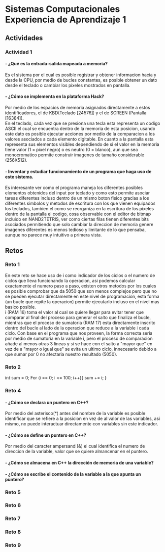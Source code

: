 # Sistemas Computacionales Experiencia de Aprendizaje 1  
  
## Actividades  
  
### Actividad 1  
#### - ¿Qué es la entrada-salida mapeada a memoria?  
Es el sistema por el cual es posible registrar y obtener informacion hacia y desde la CPU, por medio de bucles constantes, es posible obtener un dato desde el teclado o cambiar los pixeles mostrados en pantalla.  
  
#### - ¿Cómo se implementa en la plataforma Hack?  
Por medio de los espacios de memoria asignados directamente a estos identificadores, el de KBD(Teclado [24576]) y el de SCREEN (Pantalla [16384]).  
En el teclado, cada vez que se presiona una tecla esta representa un codigo ASCII el cual se encuentra dentro de la memoria de esta posicion, usando este dato es posible ejecutar acciones por medio de la comparacion a los valores asociados a cada elemento digitable.
En cuanto a la pantalla esta representa sus elementos visibles dependiendo de si el valor en la memoria tiene valor (1 = pixel negro) o es neutro (0 = blanco), aun que sea monocromatico permite construir imagenes de tamaño considerable (256X512).

#### - Inventar y estudiar funcionamiento de un programa que haga uso de este sistema. 
Es interesante ver como el programa maneja los diferentes posibles elementos obtenidos del input por teclado y como esto permite asociar tareas diferentes incluso dentro de un mismo boton fisico gracias a los diferentes simbolos y metodos de escritura con los que vienen equipados los teclados, tambien el como se reorganiza en la escritura de los pixeles dentro de la pantalla el codigo, cosa observable con el editor de bitmap incluido en NAND2TETRIS, ver como ciertas filas tienen diferentes bits asociados permitiendo que solo cambiar la direccion de memoria genere imagenes diferentes es menos tedioso y limitante de lo que pensaba, aunque no parece muy intuitivo a primera vista.   
  
  
## Retos  
  
### Reto 1  
En este reto se hace uso de i como indicador de los ciclos o el numero de ciclos que lleva funcionando la operacion, asi podemos calcular exactamente el numero paso a paso, existen otros metodos por los cuales es posible comprobar que da 5050 que son menos complejos pero que no se pueden ejecutar directamente en este nivel de programacion, esta forma (un bucle que repite la operacion) permite ejecutarlo incluso en el nivel mas basico posible.  
i (RAM 16) toma el valor al cual se quiere llegar para evitar tener que comparar al final del proceso para generar el salto que finaliza el bucle, mientras que el proceso de sumatoria (RAM 17) esta directamente inscrito dentro del bucle al lado de la operacion que reduce a la variable i cada ciclo. Con base en el programa que nos proveen, la forma correcta seria por medio de sumatoria en la variable i, pero el proceso de comparacion añade al menos otras 3 lineas y si se hace con el salto a "mayor que" en vez de a "mayor o igual que" se evita un ultimo ciclo, innecesario debido a que sumar por 0 no afectaria nuestro resultado (5050).  
  
### Reto 2  
int sum = 0;
For (i == 0; i <= 100; i++){
   sum += i;
}  

  
### Reto 4  
#### - ¿Cómo se declara un puntero en C++?  
Por medio del asterisco(*) antes del nombre de la variable es posible identificar que se refiere a la posicion en vez de al valor de las variables, asi mismo, no puede interactuar directamente con variables sin este indicador.  
#### - ¿Cómo se define un puntero en C++?  
Por medio del caracter ampersand (&) el cual identifica el numero de direccion de la variable, valor que se quiere almancenar en el puntero.  
#### - ¿Cómo se almacena en C++ la dirección de memoria de una variable?  
  
#### - ¿Cómo se escribe el contenido de la variable a la que apunta un puntero?  
  
  
### Reto 5

  
### Reto 6  

  
### Reto 7  
  

### Reto 8  
  

### Reto 9  
  